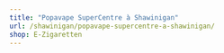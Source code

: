 ```yaml
---
title: "Popavape SuperCentre à Shawinigan"
url: /shawinigan/popavape-supercentre-a-shawinigan/
shop: E-Zigaretten
---
```

